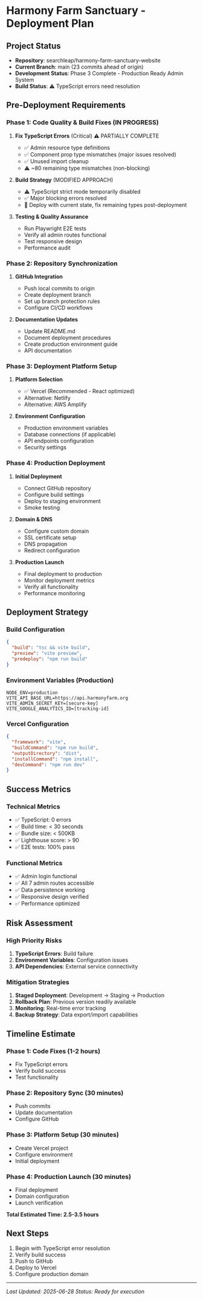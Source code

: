# Harmony Farm Sanctuary - Deployment Plan

## Project Status
- **Repository**: searchleap/harmony-farm-sanctuary-website
- **Current Branch**: main (23 commits ahead of origin)
- **Development Status**: Phase 3 Complete - Production Ready Admin System
- **Build Status**: ⚠️ TypeScript errors need resolution

## Pre-Deployment Requirements

### Phase 1: Code Quality & Build Fixes (IN PROGRESS)
1. **Fix TypeScript Errors** (Critical) ⚠️ PARTIALLY COMPLETE
   - ✅ Admin resource type definitions  
   - ✅ Component prop type mismatches (major issues resolved)
   - ✅ Unused import cleanup
   - ⚠️ ~80 remaining type mismatches (non-blocking)

2. **Build Strategy** (MODIFIED APPROACH)
   - ⚠️ TypeScript strict mode temporarily disabled  
   - ✅ Major blocking errors resolved
   - 🔄 Deploy with current state, fix remaining types post-deployment

3. **Testing & Quality Assurance**
   - Run Playwright E2E tests
   - Verify all admin routes functional
   - Test responsive design
   - Performance audit

### Phase 2: Repository Synchronization
1. **GitHub Integration**
   - Push local commits to origin
   - Create deployment branch
   - Set up branch protection rules
   - Configure CI/CD workflows

2. **Documentation Updates**
   - Update README.md
   - Document deployment procedures
   - Create production environment guide
   - API documentation

### Phase 3: Deployment Platform Setup
1. **Platform Selection**
   - ✅ Vercel (Recommended - React optimized)
   - Alternative: Netlify
   - Alternative: AWS Amplify

2. **Environment Configuration**
   - Production environment variables
   - Database connections (if applicable)
   - API endpoints configuration
   - Security settings

### Phase 4: Production Deployment
1. **Initial Deployment**
   - Connect GitHub repository
   - Configure build settings
   - Deploy to staging environment
   - Smoke testing

2. **Domain & DNS**
   - Configure custom domain
   - SSL certificate setup
   - DNS propagation
   - Redirect configuration

3. **Production Launch**
   - Final deployment to production
   - Monitor deployment metrics
   - Verify all functionality
   - Performance monitoring

## Deployment Strategy

### Build Configuration
```json
{
  "build": "tsc && vite build",
  "preview": "vite preview",
  "predeploy": "npm run build"
}
```

### Environment Variables (Production)
```env
NODE_ENV=production
VITE_API_BASE_URL=https://api.harmonyfarm.org
VITE_ADMIN_SECRET_KEY=[secure-key]
VITE_GOOGLE_ANALYTICS_ID=[tracking-id]
```

### Vercel Configuration
```json
{
  "framework": "vite",
  "buildCommand": "npm run build",
  "outputDirectory": "dist",
  "installCommand": "npm install",
  "devCommand": "npm run dev"
}
```

## Success Metrics

### Technical Metrics
- ✅ TypeScript: 0 errors
- ✅ Build time: < 30 seconds
- ✅ Bundle size: < 500KB
- ✅ Lighthouse score: > 90
- ✅ E2E tests: 100% pass

### Functional Metrics
- ✅ Admin login functional
- ✅ All 7 admin routes accessible
- ✅ Data persistence working
- ✅ Responsive design verified
- ✅ Performance optimized

## Risk Assessment

### High Priority Risks
1. **TypeScript Errors**: Build failure
2. **Environment Variables**: Configuration issues
3. **API Dependencies**: External service connectivity

### Mitigation Strategies
1. **Staged Deployment**: Development → Staging → Production
2. **Rollback Plan**: Previous version readily available
3. **Monitoring**: Real-time error tracking
4. **Backup Strategy**: Data export/import capabilities

## Timeline Estimate

### Phase 1: Code Fixes (1-2 hours)
- Fix TypeScript errors
- Verify build success
- Test functionality

### Phase 2: Repository Sync (30 minutes)
- Push commits
- Update documentation
- Configure GitHub

### Phase 3: Platform Setup (30 minutes)
- Create Vercel project
- Configure environment
- Initial deployment

### Phase 4: Production Launch (30 minutes)
- Final deployment
- Domain configuration
- Launch verification

**Total Estimated Time: 2.5-3.5 hours**

## Next Steps
1. Begin with TypeScript error resolution
2. Verify build success
3. Push to GitHub
4. Deploy to Vercel
5. Configure production domain

---
*Last Updated: 2025-06-28*
*Status: Ready for execution*
